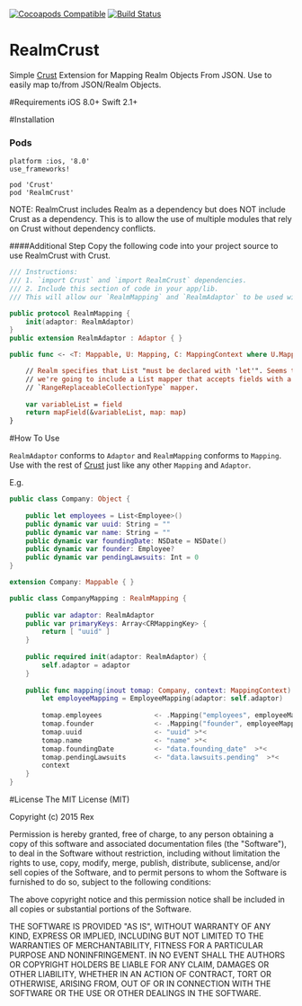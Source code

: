 [![Cocoapods Compatible](https://img.shields.io/cocoapods/v/RealmCrust.svg)](https://img.shields.io/cocoapods/v/RealmCrust.svg)
[![Build Status](https://travis-ci.org/rexmas/RealmCrust.svg)](https://travis-ci.org/rexmas/RealmCrust)

# RealmCrust
Simple [Crust](https://github.com/rexmas/Crust) Extension for Mapping Realm Objects From JSON. Use to easily map to/from JSON/Realm Objects.

#Requirements
iOS 8.0+
Swift 2.1+

#Installation

### Pods
```
platform :ios, '8.0'
use_frameworks!

pod 'Crust'
pod 'RealmCrust'
```
NOTE: RealmCrust includes Realm as a dependency but does NOT include Crust as a dependency. This is to allow the use of multiple modules that rely on Crust without dependency conflicts.

####Additional Step
Copy the following code into your project source to use RealmCrust with Crust.

```Swift
/// Instructions:
/// 1. `import Crust` and `import RealmCrust` dependencies.
/// 2. Include this section of code in your app/lib.
/// This will allow our `RealmMapping` and `RealmAdaptor` to be used with Crust.

public protocol RealmMapping {
    init(adaptor: RealmAdaptor)
}
public extension RealmAdaptor : Adaptor { }

public func <- <T: Mappable, U: Mapping, C: MappingContext where U.MappedObject == T>(field: List<T>, map:(key: KeyExtensions<U>, context: C)) -> C {

    // Realm specifies that List "must be declared with 'let'". Seems to actually work either way in practice, but for safety
    // we're going to include a List mapper that accepts fields with a 'let' declaration and forward to our
    // `RangeReplaceableCollectionType` mapper.
    
    var variableList = field
    return mapField(&variableList, map: map)
}
```

#How To Use

`RealmAdaptor` conforms to `Adaptor` and `RealmMapping` conforms to `Mapping`. Use with the rest of [Crust](https://github.com/rexmas/Crust) just like any other `Mapping` and `Adaptor`.

E.g.
```swift
public class Company: Object {
    
    public let employees = List<Employee>()
    public dynamic var uuid: String = ""
    public dynamic var name: String = ""
    public dynamic var foundingDate: NSDate = NSDate()
    public dynamic var founder: Employee?
    public dynamic var pendingLawsuits: Int = 0
}

extension Company: Mappable { }

public class CompanyMapping : RealmMapping {
    
    public var adaptor: RealmAdaptor
    public var primaryKeys: Array<CRMappingKey> {
        return [ "uuid" ]
    }
    
    public required init(adaptor: RealmAdaptor) {
        self.adaptor = adaptor
    }
    
    public func mapping(inout tomap: Company, context: MappingContext) {
        let employeeMapping = EmployeeMapping(adaptor: self.adaptor)
        
        tomap.employees             <- .Mapping("employees", employeeMapping) >*<
        tomap.founder               <- .Mapping("founder", employeeMapping) >*<
        tomap.uuid                  <- "uuid" >*<
        tomap.name                  <- "name" >*<
        tomap.foundingDate          <- "data.founding_date"  >*<
        tomap.pendingLawsuits       <- "data.lawsuits.pending"  >*<
        context
    }
}
```

#License
The MIT License (MIT)

Copyright (c) 2015 Rex

Permission is hereby granted, free of charge, to any person obtaining a copy
of this software and associated documentation files (the "Software"), to deal
in the Software without restriction, including without limitation the rights
to use, copy, modify, merge, publish, distribute, sublicense, and/or sell
copies of the Software, and to permit persons to whom the Software is
furnished to do so, subject to the following conditions:

The above copyright notice and this permission notice shall be included in all
copies or substantial portions of the Software.

THE SOFTWARE IS PROVIDED "AS IS", WITHOUT WARRANTY OF ANY KIND, EXPRESS OR
IMPLIED, INCLUDING BUT NOT LIMITED TO THE WARRANTIES OF MERCHANTABILITY,
FITNESS FOR A PARTICULAR PURPOSE AND NONINFRINGEMENT. IN NO EVENT SHALL THE
AUTHORS OR COPYRIGHT HOLDERS BE LIABLE FOR ANY CLAIM, DAMAGES OR OTHER
LIABILITY, WHETHER IN AN ACTION OF CONTRACT, TORT OR OTHERWISE, ARISING FROM,
OUT OF OR IN CONNECTION WITH THE SOFTWARE OR THE USE OR OTHER DEALINGS IN THE
SOFTWARE.
